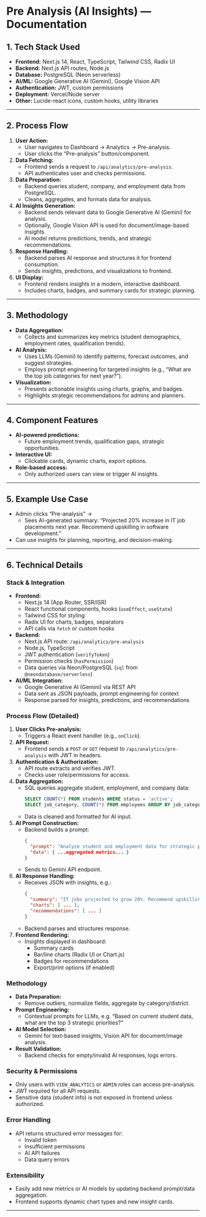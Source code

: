 # Pre Analysis (AI Insights) — Documentation

## 1. Tech Stack Used
- **Frontend:** Next.js 14, React, TypeScript, Tailwind CSS, Radix UI
- **Backend:** Next.js API routes, Node.js
- **Database:** PostgreSQL (Neon serverless)
- **AI/ML:** Google Generative AI (Gemini), Google Vision API
- **Authentication:** JWT, custom permissions
- **Deployment:** Vercel/Node server
- **Other:** Lucide-react icons, custom hooks, utility libraries

---

## 2. Process Flow
1. **User Action:**
   - User navigates to Dashboard → Analytics → Pre-analysis.
   - User clicks the “Pre-analysis” button/component.
2. **Data Fetching:**
   - Frontend sends a request to `/api/analytics/pre-analysis`.
   - API authenticates user and checks permissions.
3. **Data Preparation:**
   - Backend queries student, company, and employment data from PostgreSQL.
   - Cleans, aggregates, and formats data for analysis.
4. **AI Insights Generation:**
   - Backend sends relevant data to Google Generative AI (Gemini) for analysis.
   - Optionally, Google Vision API is used for document/image-based insights.
   - AI model returns predictions, trends, and strategic recommendations.
5. **Response Handling:**
   - Backend parses AI response and structures it for frontend consumption.
   - Sends insights, predictions, and visualizations to frontend.
6. **UI Display:**
   - Frontend renders insights in a modern, interactive dashboard.
   - Includes charts, badges, and summary cards for strategic planning.

---

## 3. Methodology
- **Data Aggregation:**
  - Collects and summarizes key metrics (student demographics, employment rates, qualification trends).
- **AI Analysis:**
  - Uses LLMs (Gemini) to identify patterns, forecast outcomes, and suggest strategies.
  - Employs prompt engineering for targeted insights (e.g., “What are the top job categories for next year?”).
- **Visualization:**
  - Presents actionable insights using charts, graphs, and badges.
  - Highlights strategic recommendations for admins and planners.

---

## 4. Component Features
- **AI-powered predictions:**
  - Future employment trends, qualification gaps, strategic opportunities.
- **Interactive UI:**
  - Clickable cards, dynamic charts, export options.
- **Role-based access:**
  - Only authorized users can view or trigger AI insights.

---

## 5. Example Use Case
- Admin clicks “Pre-analysis” →
  - Sees AI-generated summary: “Projected 20% increase in IT job placements next year. Recommend upskilling in software development.”
- Can use insights for planning, reporting, and decision-making.

---

## 6. Technical Details

### Stack & Integration
- **Frontend:**
  - Next.js 14 (App Router, SSR/ISR)
  - React functional components, hooks (`useEffect`, `useState`)
  - Tailwind CSS for styling
  - Radix UI for charts, badges, separators
  - API calls via `fetch` or custom hooks
- **Backend:**
  - Next.js API route: `/api/analytics/pre-analysis`
  - Node.js, TypeScript
  - JWT authentication (`verifyToken`)
  - Permission checks (`hasPermission`)
  - Data queries via Neon/PostgreSQL (`sql` from `@neondatabase/serverless`)
- **AI/ML Integration:**
  - Google Generative AI (Gemini) via REST API
  - Data sent as JSON payloads, prompt engineering for context
  - Response parsed for insights, predictions, and recommendations

### Process Flow (Detailed)
1. **User Clicks Pre-analysis:**
   - Triggers a React event handler (e.g., `onClick`).
2. **API Request:**
   - Frontend sends a `POST` or `GET` request to `/api/analytics/pre-analysis` with JWT in headers.
3. **Authentication & Authorization:**
   - API route extracts and verifies JWT.
   - Checks user role/permissions for access.
4. **Data Aggregation:**
   - SQL queries aggregate student, employment, and company data:
     ```sql
     SELECT COUNT(*) FROM students WHERE status = 'active';
     SELECT job_category, COUNT(*) FROM employees GROUP BY job_category;
     ```
   - Data is cleaned and formatted for AI input.
5. **AI Prompt Construction:**
   - Backend builds a prompt:
     ```json
     {
       "prompt": "Analyze student and employment data for strategic planning. What trends and predictions can you provide?",
       "data": { ...aggregated metrics... }
     }
     ```
   - Sends to Gemini API endpoint.
6. **AI Response Handling:**
   - Receives JSON with insights, e.g.:
     ```json
     {
       "summary": "IT jobs projected to grow 20%. Recommend upskilling.",
       "charts": [ ... ],
       "recommendations": [ ... ]
     }
     ```
   - Backend parses and structures response.
7. **Frontend Rendering:**
   - Insights displayed in dashboard:
     - Summary cards
     - Bar/line charts (Radix UI or Chart.js)
     - Badges for recommendations
     - Export/print options (if enabled)

### Methodology
- **Data Preparation:**
  - Remove outliers, normalize fields, aggregate by category/district.
- **Prompt Engineering:**
  - Contextual prompts for LLMs, e.g. “Based on current student data, what are the top 3 strategic priorities?”
- **AI Model Selection:**
  - Gemini for text-based insights, Vision API for document/image analysis.
- **Result Validation:**
  - Backend checks for empty/invalid AI responses, logs errors.

### Security & Permissions
- Only users with `VIEW_ANALYTICS` or `ADMIN` roles can access pre-analysis.
- JWT required for all API requests.
- Sensitive data (student info) is not exposed in frontend unless authorized.

### Error Handling
- API returns structured error messages for:
  - Invalid token
  - Insufficient permissions
  - AI API failures
  - Data query errors

### Extensibility
- Easily add new metrics or AI models by updating backend prompt/data aggregation.
- Frontend supports dynamic chart types and new insight cards.

---
